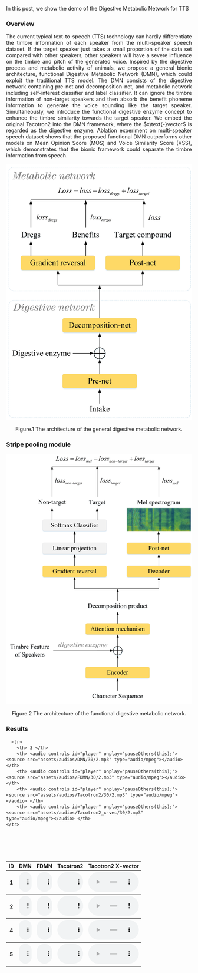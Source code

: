 <p align="justify">
In this post, we show the demo of the Digestive Metabolic Network for TTS
</p>

### Overview
<p align="justify">
The current typical text-to-speech (TTS) technology can hardly differentiate the timbre information of each speaker from the multi-speaker speech dataset. If the target speaker just takes a small proportion of the data set compared with other speakers, other speakers will have a severe influence on the timbre and pitch of the generated voice. Inspired by the digestive process and metabolic activity of animals, we propose a general bionic architecture, functional Digestive Metabolic Network (DMN), which could exploit the traditional TTS model. The DMN consists of the digestive network containing pre-net and decomposition-net, and metabolic network including self-interest classifier and label classifier. It can ignore the timbre information of non-target speakers and then absorb the benefit phoneme information to generate the voice sounding like the target speaker. Simultaneously, we introduce the functional digestive enzyme concept to enhance the timbre similarity towards the target speaker. We embed the original Tacotron2 into the DMN framework, where the $x\text{-}vector$ is regarded as the digestive enzyme. Ablation experiment on multi-speaker speech dataset shows that the proposed functional DMN outperforms other models on Mean Opinion Score (MOS) and Voice Similarity Score (VSS), which demonstrates that the bionic framework could separate the timbre information from speech.
</p>

![Model Architecture ](https://raw.githubusercontent.com/AImusic-zhangxulong/FDMN-TTS/master/assets/image/fig1.png)
<p align="center">Figure.1 The architecture of the general digestive metabolic network.</p>

### Stripe pooling module

![Spectrograms](https://raw.githubusercontent.com/AImusic-zhangxulong/FDMN-TTS/master/assets/image/fig2.png)
<p align="center">Figure.2 The architecture of the functional digestive metabolic network.</p>

### Results

<script>
function pauseOthers(ele) {
    $("audio").not(ele).each(function (index, audio) {audio.pause();});
}
</script>

<style>
.main-content table {
    display: inline-table;
}
table {
    table-layout:fixed;
    width: 100%;
    overflow: hidden;
}
#player{
    width: 100%;
}
</style>

<table>
    <tr>
        <th> ID </th>
        <th> DMN</th>
        <th> FDMN </th>
        <th> Tacotron2 </th>
        <th> Tacotron2 X-vector </th>
    </tr>
    <tr>
        <th> 1 </th>
        <th> <audio controls id="player" onplay="pauseOthers(this);"><source src="assets/audios/DMN/30/0.mp3" type="audio/mpeg"></audio> </th>
        <th> <audio controls id="player" onplay="pauseOthers(this);"><source src="assets/audios/FDMN/30/0.mp3" type="audio/mpeg"></audio> </th>
        <th> <audio controls id="player" onplay="pauseOthers(this);"><source src="assets/audios/Tacotron2/30/0.mp3" type="audio/mpeg"></audio> </th>
        <th> <audio controls id="player" onplay="pauseOthers(this);"><source src="assets/audios/Tacotron2_x-vec/30/0.mp3" type="audio/mpeg"></audio> </th>
    </tr>
    <tr>
        <th> 2</th>
        <th> <audio controls id="player" onplay="pauseOthers(this);"><source src="assets/audios/DMN/30/1.mp3" type="audio/mpeg"></audio> </th>
        <th> <audio controls id="player" onplay="pauseOthers(this);"><source src="assets/audios/FDMN/30/1.mp3" type="audio/mpeg"></audio> </th>
        <th> <audio controls id="player" onplay="pauseOthers(this);"><source src="assets/audios/Tacotron2/30/1.mp3" type="audio/mpeg"></audio> </th>
        <th> <audio controls id="player" onplay="pauseOthers(this);"><source src="assets/audios/Tacotron2_x-vec/30/1.mp3" type="audio/mpeg"></audio> </th>
    </tr>

      <tr>
        <th> 3 </th>
        <th> <audio controls id="player" onplay="pauseOthers(this);"><source src="assets/audios/DMN/30/2.mp3" type="audio/mpeg"></audio> </th>
        <th> <audio controls id="player" onplay="pauseOthers(this);"><source src="assets/audios/FDMN/30/2.mp3" type="audio/mpeg"></audio> </th>
        <th> <audio controls id="player" onplay="pauseOthers(this);"><source src="assets/audios/Tacotron2/30/2.mp3" type="audio/mpeg"></audio> </th>
        <th> <audio controls id="player" onplay="pauseOthers(this);"><source src="assets/audios/Tacotron2_x-vec/30/2.mp3" type="audio/mpeg"></audio> </th>
    </tr>


​    
      <tr>
        <th> 4 </th>
        <th> <audio controls id="player" onplay="pauseOthers(this);"><source src="assets/audios/DMN/30/3.mp3" type="audio/mpeg"></audio> </th>
        <th> <audio controls id="player" onplay="pauseOthers(this);"><source src="assets/audios/FDMN/30/3.mp3" type="audio/mpeg"></audio> </th>
        <th> <audio controls id="player" onplay="pauseOthers(this);"><source src="assets/audios/Tacotron2/30/3.mp3" type="audio/mpeg"></audio> </th>
        <th> <audio controls id="player" onplay="pauseOthers(this);"><source src="assets/audios/Tacotron2_x-vec/30/3.mp3" type="audio/mpeg"></audio> </th>
    </tr>


​    
​    
      <tr>
        <th> 5 </th>
        <th> <audio controls id="player" onplay="pauseOthers(this);"><source src="assets/audios/DMN/30/4.mp3" type="audio/mpeg"></audio> </th>
        <th> <audio controls id="player" onplay="pauseOthers(this);"><source src="assets/audios/FDMN/30/4.mp3" type="audio/mpeg"></audio> </th>
        <th> <audio controls id="player" onplay="pauseOthers(this);"><source src="assets/audios/Tacotron2/30/4.mp3" type="audio/mpeg"></audio> </th>
        <th> <audio controls id="player" onplay="pauseOthers(this);"><source src="assets/audios/Tacotron2_x-vec/30/4.mp3" type="audio/mpeg"></audio> </th>
    </tr>

</table>
